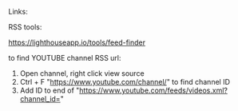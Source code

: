 Links:


RSS tools:

https://lighthouseapp.io/tools/feed-finder

to find YOUTUBE channel RSS url:
1. Open channel, right click view source
2. Ctrl + F "https://www.youtube.com/channel/" to find channel ID
3. Add ID to end of "https://www.youtube.com/feeds/videos.xml?channel_id="
